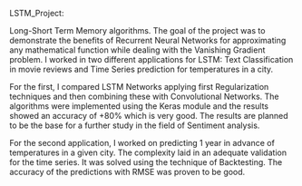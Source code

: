 LSTM_Project:

Long-Short Term Memory algorithms. The goal of the project was to demonstrate the benefits of Recurrent Neural Networks for approximating any mathematical function while dealing with the Vanishing Gradient problem. I worked in two different applications for LSTM: Text Classification in movie reviews and Time Series prediction for temperatures in a city.

For the first, I compared LSTM Networks applying first Regularization techniques and then combining these with Convolutional Networks. The algorithms were implemented using the Keras module and the results showed an accuracy of +80% which is very good. The results are planned to be the base for a further study in the field of Sentiment analysis.

For the second application, I worked on predicting 1 year in advance of temperatures in a given city. The complexity laid in an adequate validation for the time series. It was solved using the technique of Backtesting. The accuracy of the predictions with RMSE was proven to be good.
